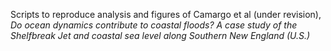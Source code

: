 Scripts to reproduce analysis and figures of Camargo et al (under revision), *Do ocean dynamics contribute to coastal floods? A case study of the Shelfbreak Jet and coastal sea level along Southern New England (U.S.)*
